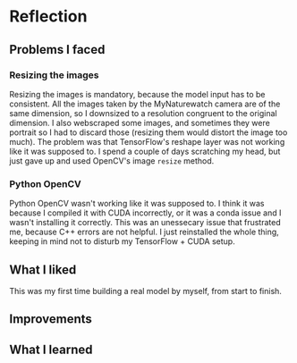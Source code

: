 # Reflection

## Problems I faced

### Resizing the images

Resizing the images is mandatory, because the model input has to be consistent. All the images taken by the MyNaturewatch camera are of the same dimension, so I downsized to a resolution congruent to the original dimension. I also webscraped some images, and sometimes they were portrait so I had to discard those (resizing them would distort the image too much). The problem was that TensorFlow's reshape layer was not working like it was supposed to. I spend a couple of days scratching my head, but just gave up and used OpenCV's image `resize` method.

### Python OpenCV

Python OpenCV wasn't working like it was supposed to. I think it was because I compiled it with CUDA incorrectly, or it was a conda issue and I wasn't installing it correctly. This was an unessecary issue that frustrated me, because C++ errors are not helpful. I just reinstalled the whole thing, keeping in mind not to disturb my TensorFlow + CUDA setup.

## What I liked

This was my first time building a real model by myself, from start to finish.

## Improvements

## What I learned